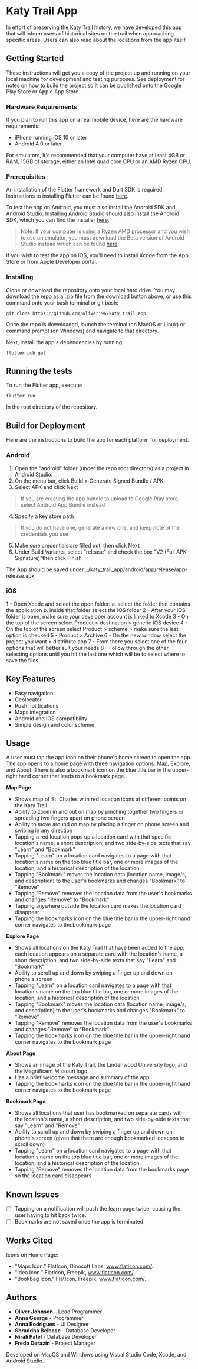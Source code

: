 # Katy Trail App

In effort of preserving the Katy Trail history, we have developed this app that will inform users of historical sites on the trail when approaching specific areas. Users can also read about the locations from the app itself.

## Getting Started

These instructions will get you a copy of the project up and running on your local machine for development and testing purposes. See deployment for notes on how to build the project so it can be published onto the Google Play Store or Apple App Store.

### Hardware Requirements

If you plan to run this app on a real mobile device, here are the hardware requirements:
- iPhone running iOS 10 or later
- Android 4.0 or later

For emulators, it's recommended that your computer have at least 4GB or RAM, 15GB of storage, either an Intel quad core CPU or an AMD Ryzen CPU.

### Prerequisites

An installation of the Flutter framework and Dart SDK is required. Instructions to installing Flutter can be found [here](https://flutter.dev/docs/get-started/install).

To test the app on Android, you must also install the Android SDK and Android Studio. Installing Android Studio should also install the Android SDK, which you can find the installer [here](https://developer.android.com/studio).

> Note: If your computer is using a Ryzen AMD processor and you wish to use an emulator, you must download the Beta version of Android Studio instead which can be found [here](https://developer.android.com/studio/preview).

If you wish to test the app on iOS, you'll need to install Xcode from the App Store or from Apple Developer portal.

### Installing

Clone or download the repository onto your local hard drive. You may download the repo as a .zip file from the download button above, or use this command onto your bash terminal or git bash:
```
git clone https://github.com/oliverj96/katy_trail_app
```
Once the repo is downloaded, launch the terminal (on MacOS or Linux) or command prompt (on Windows) and navigate to that directory.

Next, install the app's dependencies by running:
```
flutter pub get
```

## Running the tests

To run the Flutter app, execute:
```
flutter run
```
In the root directory of the repository.

## Build for Deployment

Here are the instructions to build the app for each platform for deployment.

### Android

1. Open the "android" folder (under the repo root directory) as a project in Android Studio.
2. On the menu bar, click Build > Generate Signed Bundle / APK
3. Select APK and click Next
> If you are creating the app bundle to upload to Google Play store, select Android App Bundle instead
4. Specify a key store path
> If you do not have one, generate a new one, and keep note of the credentials you use
5. Make sure credentials are filled out, then click Next
6. Under Build Variants, select "release" and check the box "V2 (Full APK Signature)"then click Finish

The App should be saved under ../katy_trail_app/android/app/release/app-release.apk

### iOS

1 - Open Xcode and select the open folder: 
	a. select the folder that contains the application
	b. inside that folder select the iOS folder
2 - After your iOS folder is open, make sure your developer account is linked to Xcode 
3 - On the top of the screen select Product > destination > generic iOS device
4 - On the top of the screen select Product > scheme > make sure the last option is checked
5 - Product > Archive 
6 - On the new window select the project you want > distribute app 
7 - From there you select one of the four options that will better suit your needs 
8 - Follow through the other selecting options until you hit the last one which will be to 
	select where to save the files

## Key Features

- Easy navigation
- Geolocator
- Push notifications
- Maps integration
- Android and iOS compatibility 
- Simple design and color scheme

## Usage

A user must tap the app icon on their phone's home screen to open the app. 
The app opens to a home page with three navigation options: Map, Explore, and About. 
There is also a bookmark icon on the blue title bar in the upper-right hand corner that leads to a bookmark page.

**Map Page**
- Shows map of St. Charles with red location icons at different points on the Katy Trail
- Ability to zoom in and out on map by pinching together two fingers or spreading two fingers apart on phone screen
- Ability to move around on map by placing a finger on phone screen and swiping in any direction
- Tapping a red location pops up a location card with that specific location's name, a short description, and two side-by-side texts that say "Learn" and "Bookmark"
- Tapping "Learn" on a location card navigates to a page with that location's name on the top blue title bar, one or more images of the location, and a historical description of the location
- Tapping "Bookmark" moves the location data (location name, image/s, and description) to the user's bookmarks and changes "Bookmark" to "Remove"
- Tapping "Remove" removes the location data from the user's bookmarks and changes "Remove" to "Bookmark"
- Tapping anywhere outside the location card makes the location card disappear
- Tapping the bookmarks icon on the blue title bar in the upper-right hand corner navigates to the bookmark page

**Explore Page**
- Shows all locations on the Katy Trail that have been added to the app; each location appears on a separate card with the location's name, a short description, and two side-by-side texts that say "Learn" and "Bookmark"
- Ability to scroll up and down by swiping a finger up and down on phone's screen
- Tapping "Learn" on a location card navigates to a page with that location's name on the top blue title bar, one or more images of the location, and a historical description of the location
- Tapping "Bookmark" moves the location data (location name, image/s, and description) to the user's bookmarks and changes "Bookmark" to "Remove"
- Tapping "Remove" removes the location data from the user's bookmarks and changes "Remove" to "Bookmark"
- Tapping the bookmarks icon on the blue title bar in the upper-right hand corner navigates to the bookmark page

**About Page**
- Shows an image of the Katy Trail, the Lindenwood University logo, and the Magnificent Missouri logo
- Has a brief welcome message and summary of the app
- Tapping the bookmarks icon on the blue title bar in the upper-right hand corner navigates to the bookmark page

**Bookmark Page**
- Shows all locations that user has bookmarked on separate cards with the location's name, a short description, and two side-by-side texts that say "Learn" and "Remove"
- Ability to scroll up and down by swiping a finger up and down on phone's screen (given that there are enough bookmarked locations to scroll down)
- Tapping "Learn" on a location card navigates to a page with that location's name on the top blue title bar, one or more images of the location, and a historical description of the location
- Tapping "Remove" removes the location data from the bookmarks page so the location card disappears

## Known Issues

- [ ] Tapping on a notification will push the learn page twice, causing the user having to hit back twice.
- [ ] Bookmarks are not saved once the app is terminated.

## Works Cited 

Icons on Home Page:

- "Maps Icon." FlatIcon, Dinosoft Labs, www.flaticon.com/.
- "Idea Icon." FlatIcon, Freepik, www.flaticon.com/.
- "Bookbag Icon." FlatIcon, Freepik, www.flaticon.com/.

## Authors

- **Oliver Johnson** - Lead Programmer
- **Anna George** - Programmer
- **Anna Rodrigues** - UI Designer
- **Shraddha Belbase** - Database Developer
- **Nirali Patel** - Database Developer
- **Fredo Derazin** - Project Manager

Developed on MacOS and Windows using Visual Studio Code, Xcode, and Android Studio.
